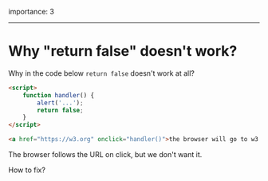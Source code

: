 importance: 3

---

# Why "return false" doesn't work?

Why in the code below `return false` doesn't work at all?

```html autorun run
<script>
    function handler() {
        alert('...');
        return false;
    }
</script>

<a href="https://w3.org" onclick="handler()">the browser will go to w3.org</a>
```

The browser follows the URL on click, but we don't want it.

How to fix?
